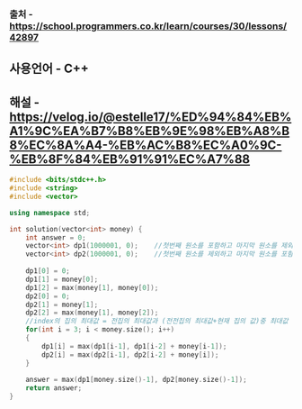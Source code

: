 ### 출처 - https://school.programmers.co.kr/learn/courses/30/lessons/42897
## 사용언어 - C++
## 해설 - https://velog.io/@estelle17/%ED%94%84%EB%A1%9C%EA%B7%B8%EB%9E%98%EB%A8%B8%EC%8A%A4-%EB%AC%B8%EC%A0%9C-%EB%8F%84%EB%91%91%EC%A7%88

```cpp
#include <bits/stdc++.h>
#include <string>
#include <vector>

using namespace std;

int solution(vector<int> money) {
    int answer = 0;
    vector<int> dp1(1000001, 0);    //첫번째 원소를 포함하고 마지막 원소를 제외한 값
    vector<int> dp2(1000001, 0);    //첫번째 원소를 제외하고 마지막 원소를 포함한 값
    
    dp1[0] = 0;
    dp1[1] = money[0];
    dp1[2] = max(money[1], money[0]);
    dp2[0] = 0;
    dp2[1] = money[1];
    dp2[2] = max(money[1], money[2]);
    //index의 집의 최대값 = 전집의 최대값과 (전전집의 최대값+현재 집의 값)중 최대값
    for(int i = 3; i < money.size(); i++)
    {
        dp1[i] = max(dp1[i-1], dp1[i-2] + money[i-1]);
        dp2[i] = max(dp2[i-1], dp2[i-2] + money[i]);
    }
    
    answer = max(dp1[money.size()-1], dp2[money.size()-1]);
    return answer;
}
```